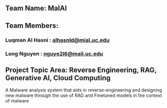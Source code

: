 ## Team Name: MalAI

## Team Members:
### Luqman Al Hasni : alhasnld@mial.uc.edu
### Long Nguyen : nguye2l6@mail.uc.edu

## Project Topic Area: Reverse Engineering, RAG, Generative AI, Cloud Computing

A Malware analysis system that aids in reverse-engineering and designing new malware through the use of RAG and Finetuned models in the context of malware
